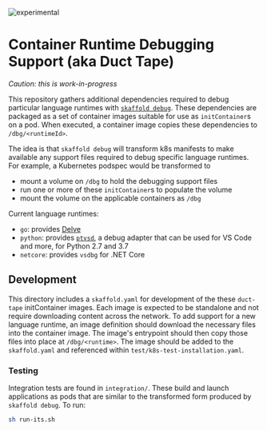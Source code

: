 ![experimental](https://img.shields.io/badge/stability-experimental-orange.svg)

# Container Runtime Debugging Support (aka Duct Tape)

_Caution: this is work-in-progress_

This repository gathers additional dependencies required to debug
particular language runtimes with [`skaffold debug`](https://skaffold.dev/docs/how-tos/debug/). 
These dependencies are packaged as a set of container images suitable
for use as `initContainer`s on a pod.  When executed, a container image
copies these dependencies to `/dbg/<runtimeId>`.

The idea is that `skaffold debug` will transform k8s manifests to
make available any support files required to debug specific language
runtimes.  For example, a Kubernetes podspec would be transformed to

  - mount a volume on `/dbg` to hold the debugging support files
  - run one or more of these `initContainer`s to populate the volume
  - mount the volume on the applicable containers as `/dbg`

Current language runtimes:
  * `go`: provides [Delve](https://github.com/go-delve/delve)
  * `python`: provides [`ptvsd`](https://github.com/Microsoft/ptvsd),
    a debug adapter that can be used for VS Code and more, for
    Python 2.7 and 3.7
  * `netcore`: provides `vsdbg` for .NET Core

## Development

This directory includes a `skaffold.yaml` for development of the
these `duct-tape` initContainer images.  Each image is expected to
be standalone and not require downloading content across the network.
To add support for a new language runtime, an image definition
should download the necessary files into the container image.  The
image's entrypoint should then copy those files into place at
`/dbg/<runtime>`.  The image should be added to the `skaffold.yaml`
and referenced within `test/k8s-test-installation.yaml`.

### Testing

Integration tests are found in `integration/`.  These build and
launch applications as pods that are similar to the transformed
form produced by `skaffold debug`.  To run:

```sh
sh run-its.sh
```
